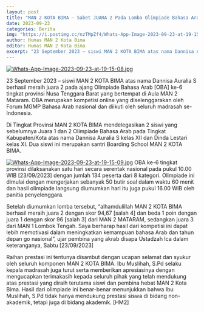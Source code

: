 ```yaml
---
layout: post
title: "MAN 2 KOTA BIMA – Sabet JUARA 2 Pada Lomba Olimpiade Bahasa Arab [OBA] ke-6 Se-Provinsi NTB"
date: 2023-09-23
categories: Berita
img: "https://i.postimg.cc/nzTMpZf4/Whats-App-Image-2023-09-23-at-19-15-08-1-1.jpg"
author: Humas MAN 2 Kota Bima
editor: Humas MAN 2 Kota Bima
excerpt: "23 September 2023 – siswi MAN 2 KOTA BIMA atas nama Dannisa Auralia S berhasil meraih juara 2 pada ajang Olimpiade Bahasa Arab [OBA] ke-6 tingkat provinsi Nusa Tenggara Barat yang bertempat di Aula MAN 2 Mataram."
---
```

[![Whats-App-Image-2023-09-23-at-19-15-08.jpg](https://i.postimg.cc/TwcQxyPt/Whats-App-Image-2023-09-23-at-19-15-08.jpg)](https://postimg.cc/njCqYhBm)

23 September 2023 – siswi MAN 2 KOTA BIMA atas nama Dannisa Auralia S berhasil meraih juara 2 pada ajang Olimpiade Bahasa Arab [OBA] ke-6 tingkat provinsi Nusa Tenggara Barat yang bertempat di Aula MAN 2 Mataram. OBA merupakan kompetisi online yang diselenggarakan oleh Forum MGMP Bahasa Arab nasional dan diikuti oleh seluruh madrasah se-Indonesia. 

Di Tingkat Provinsi  MAN 2 KOTA BIMA mendelegasikan 2 siswi yang sebelumnya Juara 1 dan 2 Olimpiade Bahasa Arab pada Tingkat Kabupaten/Kota atas nama Dannisa Auralia S kelas XII dan Dinda Lestari kelas XI. Dua siswi ini merupakan santri Boarding School MAN 2 KOTA BIMA.

[![Whats-App-Image-2023-09-23-at-19-15-09.jpg](https://i.postimg.cc/C1jkDdnb/Whats-App-Image-2023-09-23-at-19-15-09.jpg)](https://postimg.cc/zbGyYzjf)
OBA ke-6 tingkat provinsi dilaksanakan satu hari secara serentak nasional pada pukul 10.00 WIB [23/09/2023] dengan jumlah 134 peserta dari 8 kategori. Olimpiade ini dimulai dengan mengerjakan sebanyak 50 butir soal dalam waktu 60 menit dan hasil olimpiade langsung diumumkan hari itu juga pukul 16.00 WIB oleh panitia penyelenggara.

Setelah diumumkan lomba tersebut, “alhamdulillah MAN 2 KOTA BIMA berhasil meraih juara 2 dengan skor 94,67 [salah 4] dan beda 1 poin dengan juara 1 dengan skor 96 [salah 3] dari MAN 2 MATARAM, sedangkan juara 3 dari MAN 1 Lombok Tengah. Saya berharap hasil dari kompetisi ini dapat lebih memotivasi dalam meningkatkan kemampuan bahasa Arab dan tahun depan go nasional”, ujar pembina yang akrab disapa Ustadzah Ica dalam keteranganya, Sabtu [23/09/2023]

Raihan prestasi ini tentunya disambut dengan ucapan selamat dan syukur oleh seluruh komponen MAN 2 KOTA BIMA. Ibu Muslihah, S.Pd selaku kepala madrasah juga turut serta memberikan apresiasinya dengan mengucapkan terimakasih kepada seluruh pihak yang telah mendukung atas prestasi yang diraih terutama siswi dan pembina hebat MAN 2 Kota Bima. Hasil dari olimpiade ini benar-benar menunjukkan bahwa Ibu Muslihah, S.Pd tidak hanya mendukung prestasi siswa di bidang non-akademik, tetapi juga di bidang akademik. [HM2]
